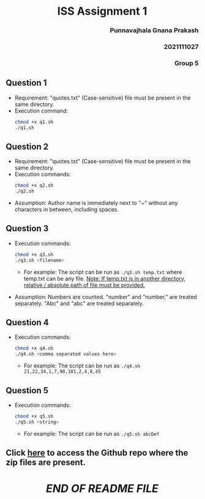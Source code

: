 # <center> ISS Assignment 1 
### <div style="text-align: right"> Punnavajhala Gnana Prakash 
### <div style="text-align: right"> 2021111027
### <div style="text-align: right"> Group 5

## Question 1
- Requirement: "quotes.txt" (Case-sensitive) file must be present in the same directory.
- Execution command: 
    ```bash
    chmod +x q1.sh
    ./q1.sh
    ```

## Question 2
- Requirement: "quotes.txt" (Case-sensitive) file must be present in the same directory.
- Execution commands:
    ```bash
    chmod +x q2.sh
    ./q2.sh
    ```
- Assumption: Author name is immediately next to "~" without any characters in between, including spaces.

## Question 3
- Execution commands:
    ```bash
    chmod +x q3.sh
    ./q3.sh <filename>
    ```
    - For example: The script can be run as `./q3.sh temp.txt` where temp.txt can be any file. <ins>Note: If temp.txt is in another directory, relative / absolute path of file must be provided.</ins>

- Assumption: Numbers are counted. "number" and "number," are treated separately. "Abc" and "abc" are treated separately.

## Question 4
- Execution commands:
    ```bash
    chmod +x q4.sh
    ./q4.sh <comma separated values here>
    ```
    - For example: The script can be run as `./q4.sh 21,22,34,1,7,90,101,2,4,8,45`

## Question 5

- Execution commands:
    ```bash
    chmod +x q5.sh
    ./q5.sh <string>
    ```
    - For example: The script can be run as `./q5.sh abcDef`

## Click [here](https://github.com/GnanaPrakashSG2004/ISS-Assignment-1.git) to access the  Github repo where the zip files are present.

# <center> *END OF README FILE*